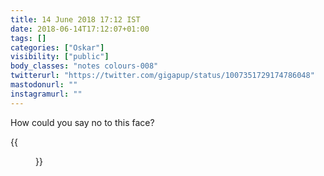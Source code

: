 ```yaml
---
title: 14 June 2018 17:12 IST
date: 2018-06-14T17:12:07+01:00
tags: []
categories: ["Oskar"]
visibility: ["public"]
body_classes: "notes colours-008"
twitterurl: "https://twitter.com/gigapup/status/1007351729174786048"
mastodonurl: ""
instagramurl: ""
---
```


How could you say no to this face?

{{<figure class="note-image" src="/notes/2018/06/14/21/osky1.jpg" alt="Oskar with his head on a cushion and begging eyes." src2="/notes/2018/06/14/21/osky2.jpg" alt2="Oskar with his head on a cushion and closed eyes.">}}